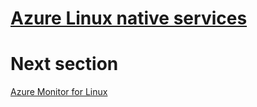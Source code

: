 
[Azure Linux native services](azure-linux-services.md)
===========================


Next section
===
[Azure Monitor for Linux](azure-monitor.md)